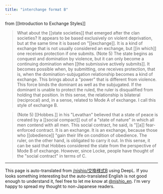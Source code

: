 ```yaml
---
title: "interchange format B"
---
```


from  [[Introduction to Exchange Styles]]
> What about the [[state societies]] that emerged after the clan societies? It appears to be based exclusively on violent deprivation, but at the same time it is based on "[[exchange]]. It is a kind of exchange that is not usually considered an exchange, but [[in which]] one receives protection if one submits. (Note 5)
> The state begins as conquest and domination by violence, but it can only become a continuing domination when [[the submissive actively submits]]. It becomes possible when, by submitting, one receives protection, that is, when the domination-subjugation relationship becomes a kind of exchange. This brings about a "power" that is different from violence. This force binds the dominant as well as the subjugated. If the dominant is unable to protect the ruled, the ruler is disqualified from holding that position. In this sense, the relationship is bilateral (reciprocal) and, in a sense, related to Mode A of exchange.
> I call this style of exchange B.

> (Note 5) [[Hobbes.]] in his "Levathan" believed that a state of peace is created by a [[social compact]] out of a "state of nature" in which all men contend with all men. This social contract, he said, is "[[a]] fear-enforced contract. It is an exchange. It is an exchange, because those who [[obedience]] "gain their life on condition of obedience. The ruler, on the other hand, is obligated to carry it out. In this sense, it can be said that Hobbes considered the state from the perspective of Mode B of exchange. However, since Locke, people have thought of the "social contract" in terms of C.

---
This page is auto-translated from [/nishio/交換様式B](https://scrapbox.io/nishio/交換様式B) using DeepL. If you looks something interesting but the auto-translated English is not good enough to understand it, feel free to let me know at [@nishio_en](https://twitter.com/nishio_en). I'm very happy to spread my thought to non-Japanese readers.